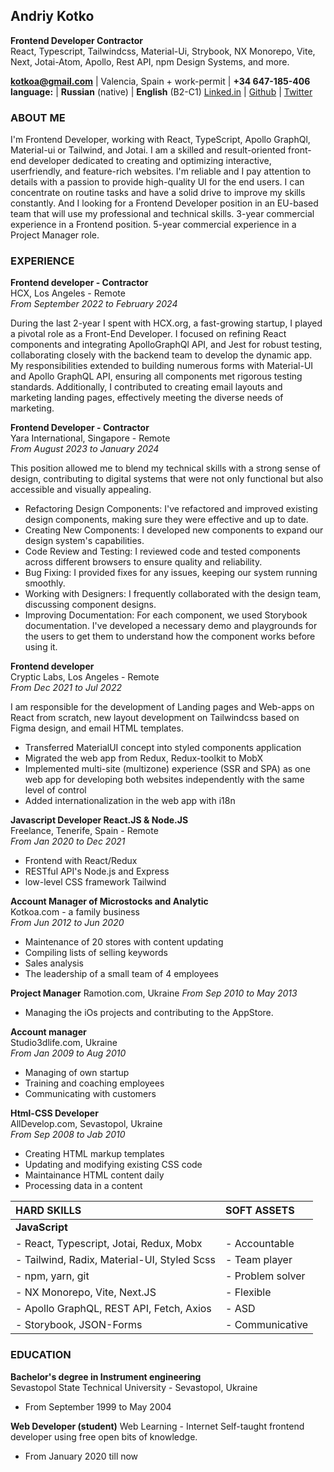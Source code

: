 ## Andriy Kotko

**Frontend Developer Contractor**  
React, Typescript, Tailwindcss, Material-Ui, Strybook, NX Monorepo, Vite, Next, Jotai-Atom, Apollo, Rest API, npm Design Systems, and more.

**[kotkoa@gmail.com](mailto:kotkoa@gmail.com)** | Valencia, Spain + work-permit | **+34 647-185-406**
**language:** | **Russian** (native) | **English** (B2-C1)
[Linked.in](https://www.linkedin.com/in/kotkoa/) | [Github](https://github.com/Kotkoa) | [Twitter](https://twitter.com/Kotkoa)

### ABOUT ME

I'm Frontend Developer, working with React, TypeScript, Apollo GraphQl, Material-ui or Tailwind, and
Jotai. I am a skilled and result-oriented front-end developer dedicated to creating and
optimizing interactive, userfriendly, and feature-rich websites.
I'm reliable and I pay attention to details with a passion to provide high-quality UI for
the end users. I can concentrate on routine tasks and have a solid drive to improve
my skills constantly.
And I looking for a Frontend Developer position in an EU-based team that will use my
professional and technical skills.
3-year commercial experience in a Frontend position.
5-year commercial experience in a Project Manager role.

### EXPERIENCE

**Frontend developer - Contractor**  
HCX, Los Angeles - Remote  
_From September 2022 to February 2024_

During the last 2-year I spent with HCX.org, a fast-growing startup, I played a pivotal
role as a Front-End Developer. I focused on refining React components and
integrating ApolloGraphQl API, and Jest for robust testing, collaborating closely with
the backend team to develop the dynamic app. My responsibilities extended to
building numerous forms with Material-UI and Apollo GraphQL API, ensuring all
components met rigorous testing standards. Additionally, I contributed to creating
email layouts and marketing landing pages, effectively meeting the diverse needs of
marketing.

**Frontend Developer - Contractor**  
Yara International, Singapore - Remote  
_From August 2023 to January 2024_

This position allowed me to blend my technical skills with a strong sense of design,
contributing to digital systems that were not only functional but also accessible and
visually appealing.

- Refactoring Design Components: I've refactored and improved existing design
  components, making sure they were effective and up to date.
- Creating New Components: I developed new components to expand our design
  system's capabilities.
- Code Review and Testing: I reviewed code and tested components across different
  browsers to ensure quality and reliability.
- Bug Fixing: I provided fixes for any issues, keeping our system running smoothly.
- Working with Designers: I frequently collaborated with the design team, discussing
  component designs.
- Improving Documentation: For each component, we used Storybook
  documentation. I've developed a necessary demo and playgrounds for the users to
  get them to understand how the component works before using it.

**Frontend developer**  
Cryptic Labs, Los Angeles - Remote  
_From Dec 2021 to Jul 2022_

I am responsible for the development of Landing pages and Web-apps on React from scratch, new layout development on Tailwindcss based on Figma design, and email HTML templates.

- Transferred MaterialUI concept into styled components application
- Migrated the web app from Redux, Redux-toolkit to MobX
- Implemented multi-site (multizone) experience (SSR and SPA) as one web app for developing both websites independently with the same level of control
- Added internationalization in the web app with i18n

**Javascript Developer React.JS & Node.JS**  
Freelance, Tenerife, Spain - Remote  
_From Jan 2020 to Dec 2021_

- Frontend with React/Redux
- RESTful API's Node.js and Express
- low-level CSS framework Tailwind

**Account Manager of Microstocks and Analytic**  
Kotkoa.com - a family business  
_From Jun 2012 to Jun 2020_

- Maintenance of 20 stores with content updating
- Compiling lists of selling keywords
- Sales analysis
- The leadership of a small team of 4 employees

**Project Manager**
Ramotion.com, Ukraine
_From Sep 2010 to May 2013_

- Managing the iOs projects and contributing to the AppStore.

**Account manager**  
Studio3dlife.com, Ukraine  
_From Jan 2009 to Aug 2010_

- Managing of own startup
- Training and coaching employees
- Communicating with customers

**Html-CSS Developer**  
AllDevelop.com, Sevastopol, Ukraine  
_From Sep 2008 to Jab 2010_

- Creating HTML markup templates
- Updating and modifying existing CSS code
- Maintainance HTML content daily
- Processing data in a content

| HARD SKILLS                                 | SOFT ASSETS      |
| :------------------------------------------ | :--------------- |
| **JavaScript**                              |                  |
| - React, Typescript, Jotai, Redux, Mobx     | - Accountable    |
| - Tailwind, Radix, Material-UI, Styled Scss | - Team player    |
| - npm, yarn, git                            | - Problem solver |
| - NX Monorepo, Vite, Next.JS                | - Flexible       |
| - Apollo GraphQL, REST API, Fetch, Axios    | - ASD            |
| - Storybook, JSON-Forms                     | - Communicative  |

### EDUCATION

**Bachelor's degree in Instrument engineering**  
Sevastopol State Technical University - Sevastopol, Ukraine

- From September 1999 to May 2004

**Web Developer (student)**
Web Learning - Internet
Self-taught frontend developer using free open bits of knowledge.

- From January 2020 till now
